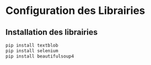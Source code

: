 # Configuration des Librairies
## Installation des librairies
```bash
pip install textblob
pip install selenium
pip install beautifulsoup4
```
